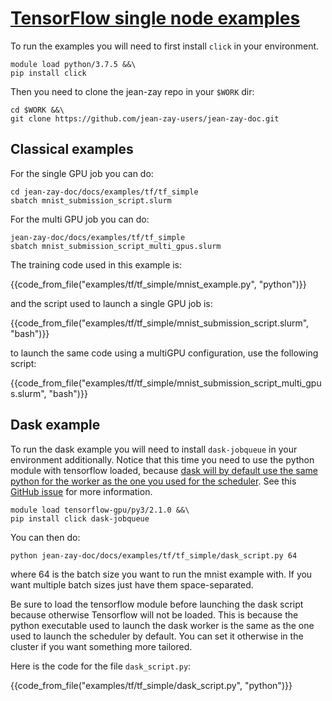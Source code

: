 # [TensorFlow single node examples](https://github.com/jean-zay-users/jean-zay-doc/tree/master/docs/examples/tf/tf_simple)

To run the examples you will need to first install `click` in your environment.
```
module load python/3.7.5 &&\
pip install click
```

Then you need to clone the jean-zay repo in your `$WORK` dir:
```
cd $WORK &&\
git clone https://github.com/jean-zay-users/jean-zay-doc.git
```

## Classical examples

For the single GPU job you can do:
```
cd jean-zay-doc/docs/examples/tf/tf_simple
sbatch mnist_submission_script.slurm
```

For the multi GPU job you can do:
```
jean-zay-doc/docs/examples/tf/tf_simple
sbatch mnist_submission_script_multi_gpus.slurm
```

The training code used in this example is:

{{code_from_file("examples/tf/tf_simple/mnist_example.py", "python")}}

and the script used to launch a single GPU job is:

{{code_from_file("examples/tf/tf_simple/mnist_submission_script.slurm", "bash")}}

to launch the same code using a multiGPU configuration, use the following script:

{{code_from_file("examples/tf/tf_simple/mnist_submission_script_multi_gpus.slurm", "bash")}}

## Dask example

To run the dask example you will need to install `dask-jobqueue` in your
environment additionally.  Notice that this time you need to use the python
module with tensorflow loaded, because [dask will by default use the same
python for the worker as the one you used for the
scheduler](https://jobqueue.dask.org/en/latest/debug.html).  See this [GitHub
issue](https://github.com/dask/dask-jobqueue/issues/408) for more information.
```
module load tensorflow-gpu/py3/2.1.0 &&\
pip install click dask-jobqueue
```

You can then do:
```
python jean-zay-doc/docs/examples/tf/tf_simple/dask_script.py 64
```

where 64 is the batch size you want to run the mnist example with.  If you want
multiple batch sizes just have them space-separated.

Be sure to load the tensorflow module before launching the dask script because
otherwise Tensorflow will not be loaded.  This is because the python executable
used to launch the dask worker is the same as the one used to launch the
scheduler by default.  You can set it otherwise in the cluster if you want
something more tailored.

Here is the code for the file `dask_script.py`:

{{code_from_file("examples/tf/tf_simple/dask_script.py", "python")}}
